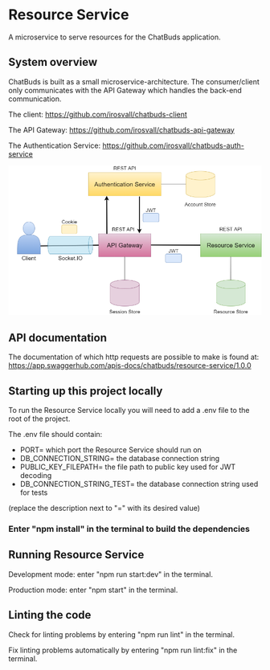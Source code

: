 # Resource Service

A microservice to serve resources for the ChatBuds application.

## System overview
ChatBuds is built as a small microservice-architecture. The consumer/client only communicates with the API Gateway which handles the back-end communication.

The client: https://github.com/irosvall/chatbuds-client

The API Gateway: https://github.com/irosvall/chatbuds-api-gateway

The Authentication Service: https://github.com/irosvall/chatbuds-auth-service

![Architecture](./.readme/chatbuds-architecture.png)

## API documentation
The documentation of which http requests are possible to make is found at: https://app.swaggerhub.com/apis-docs/chatbuds/resource-service/1.0.0

## Starting up this project locally
To run the Resource Service locally you will need to add a .env file to the root of the project.

The .env file should contain:

- PORT= which port the Resource Service should run on
- DB_CONNECTION_STRING= the database connection string
- PUBLIC_KEY_FILEPATH= the file path to public key used for JWT decoding
- DB_CONNECTION_STRING_TEST= the database connection string used for tests

(replace the description next to "=" with its desired value)

### Enter "npm install" in the terminal to build the dependencies

## Running Resource Service
Development mode: enter "npm run start:dev" in the terminal.

Production mode: enter "npm start" in the terminal.

## Linting the code
Check for linting problems by entering "npm run lint" in the terminal.

Fix linting problems automatically by entering "npm run lint:fix" in the terminal.
